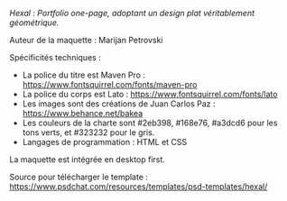 *Hexal : Portfolio one-page, adoptant un design plat véritablement géométrique.*

Auteur de la maquette : Marijan Petrovski

Spécificités techniques : 

- La police du titre est Maven Pro : https://www.fontsquirrel.com/fonts/maven-pro
- La police du corps est Lato : https://www.fontsquirrel.com/fonts/lato
- Les images sont des créations de Juan Carlos Paz : https://www.behance.net/bakea
- Les couleurs de la charte sont #2eb398, #168e76, #a3dcd6 pour les tons verts, et #323232 pour le gris.
- Langages de programmation : HTML et CSS

La maquette est intégrée en desktop first.

Source pour télécharger le template : https://www.psdchat.com/resources/templates/psd-templates/hexal/
